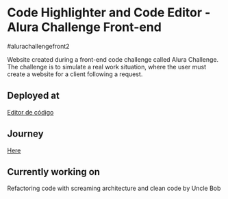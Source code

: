 # Code Highlighter and Code Editor - Alura Challenge Front-end 

#alurachallengefront2

Website created during a front-end code challenge called Alura Challenge. The challenge is to simulate a real work situation, where the user must create a website for a client following a request.

## Deployed at
[Editor de código](https://daniel-ben.github.io/alura-challenge-2/)

## Journey
[Here](https://daniel-ben.github.io/alura-challenge-2/journey.md)

## Currently working on
Refactoring code with screaming architecture and clean code by Uncle Bob
